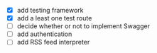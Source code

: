 - [X] add testing framework
- [X] add a least one test route
- [ ] decide whether or not to implement Swagger
- [ ] add authentication
- [ ] add RSS feed interpreter
